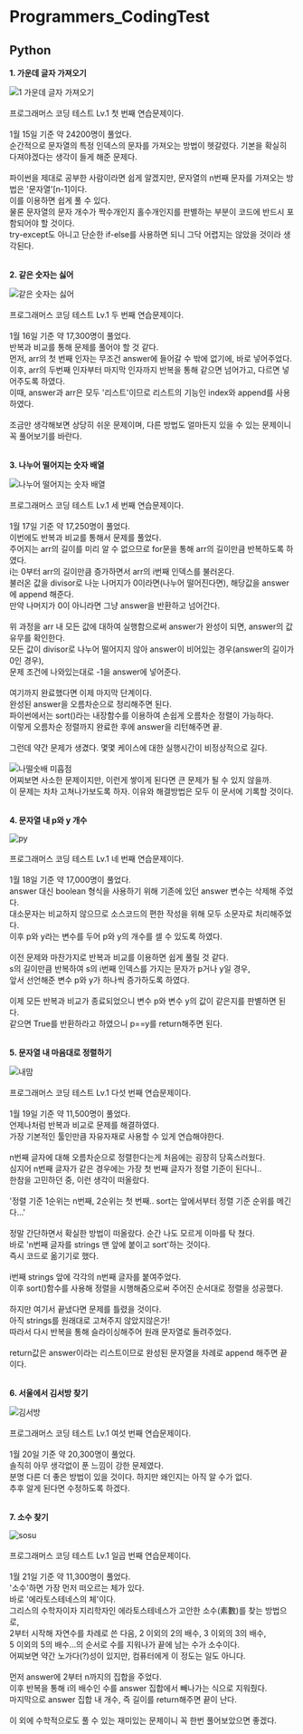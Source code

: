 # Programmers_CodingTest

## Python

**1. 가운데 글자 가져오기**<br/>

![1  가운데 글자 가져오기](https://user-images.githubusercontent.com/76294398/104676333-836af580-572a-11eb-980e-ace4bf72de0a.jpg)<br/><br/>
프로그래머스 코딩 테스트 Lv.1 첫 번째 연습문제이다.<br/><br/>
1월 15일 기준 약 24200명이 풀었다.<br/>
순간적으로 문자열의 특정 인덱스의 문자를 가져오는 방법이 헷갈렸다. 기본을 확실히 다져야겠다는 생각이 들게 해준 문제다.<br/><br/>
파이썬을 제대로 공부한 사람이라면 쉽게 알겠지만, 문자열의 n번째 문자를 가져오는 방법은 '문자열'[n-1]이다.<br/>
이를 이용하면 쉽게 풀 수 있다.<br/>
물론 문자열의 문자 개수가 짝수개인지 홀수개인지를 판별하는 부분이 코드에 반드시 포함되어야 할 것이다.<br/>
try-except도 아니고 단순한 if-else를 사용하면 되니 그닥 어렵지는 않았을 것이라 생각된다.<br/><br/>


**2. 같은 숫자는 싫어**

![같은 숫자는 싫어](https://user-images.githubusercontent.com/76294398/104810811-9a007200-583a-11eb-940c-162cf882d017.jpg)<br/><br/>
프로그래머스 코딩 테스트 Lv.1 두 번째 연습문제이다.<br/><br/>
1월 16일 기준 약 17,300명이 풀었다.<br/>
반복과 비교를 통해 문제를 풀어야 할 것 같다.<br/>
먼저, arr의 첫 번째 인자는 무조건 answer에 들어갈 수 밖에 없기에, 바로 넣어주었다.<br/>
이후, arr의 두번째 인자부터 마지막 인자까지 반복을 통해 같으면 넘어가고, 다르면 넣어주도록 하였다.<br/>
이때, answer과 arr은 모두 '리스트'이므로 리스트의 기능인 index와 append를 사용하였다.<br/><br/>
조금만 생각해보면 상당히 쉬운 문제이며, 다른 방법도 얼마든지 있을 수 있는 문제이니<br/>
꼭 풀어보기를 바란다.<br/><br/>


**3. 나누어 떨어지는 숫자 배열**

![나누어 떨어지는 숫자 배열](https://user-images.githubusercontent.com/76294398/104833164-05e5e780-58da-11eb-87b7-a1bcd8d7d3d4.jpg)<br/><br/>
프로그래머스 코딩 테스트 Lv.1 세 번째 연습문제이다.<br/><br/>
1월 17일 기준 약 17,250명이 풀었다.<br/>
이번에도 반복과 비교를 통해서 문제를 풀었다.<br/>
주어지는 arr의 길이를 미리 알 수 없으므로 for문을 통해 arr의 길이만큼 반복하도록 하였다.<br/>
i는 0부터 arr의 길이만큼 증가하면서 arr의 i번째 인덱스를 불러온다.<br/>
불러온 값을 divisor로 나눈 나머지가 0이라면(나누어 떨어진다면), 해당값을 answer에 append 해준다.<br/>
만약 나머지가 0이 아니라면 그냥 answer을 반환하고 넘어간다.<br/><br/>
위 과정을 arr 내 모든 값에 대하여 실행함으로써 answer가 완성이 되면, answer의 값 유무를 확인한다.<br/>
모든 값이 divisor로 나누어 떨어지지 않아 answer이 비어있는 경우(answer의 길이가 0인 경우),<br/>
문제 조건에 나와있는대로 -1을 answer에 넣어준다.<br/><br/>
여기까지 완료했다면 이제 마지막 단계이다.<br/>
완성된 answer을 오름차순으로 정리해주면 된다.<br/>
파이썬에서는 sort()라는 내장함수를 이용하여 손쉽게 오름차순 정렬이 가능하다.<br/>
이렇게 오름차순 정렬까지 완료한 후에 answer을 리턴해주면 끝.<br/><br/>
그런데 약간 문제가 생겼다. 몇몇 케이스에 대한 실행시간이 비정상적으로 길다.<br/><br/>
![나떨숫배 미흡점](https://user-images.githubusercontent.com/76294398/104833450-11d2a900-58dc-11eb-8b32-9985d1a94e72.jpg)<br/>
어찌보면 사소한 문제이지만, 이런게 쌓이게 된다면 큰 문제가 될 수 있지 않을까.<br/>
이 문제는 차차 고쳐나가보도록 하자. 이유와 해결방법은 모두 이 문서에 기록할 것이다.<br/><br/>


**4. 문자열 내 p와 y 개수**

![py](https://user-images.githubusercontent.com/76294398/105623408-e2341b80-5e5c-11eb-920d-40b82a2532d0.jpg)<br/><br/>
프로그래머스 코딩 테스트 Lv.1 네 번째 연습문제이다.<br/><br/>
1월 18일 기준 약 17,000명이 풀었다.<br/>
answer 대신 boolean 형식을 사용하기 위해 기존에 있던 answer 변수는 삭제해 주었다.<br/>
대소문자는 비교하지 않으므로 소스코드의 편한 작성을 위해 모두 소문자로 처리해주었다.<br/>
이후 p와 y라는 변수를 두어 p와 y의 개수를 셀 수 있도록 하였다.<br/><br/>
이전 문제와 마찬가지로 반복과 비교를 이용하면 쉽게 풀릴 것 같다.<br/>
s의 길이만큼 반복하여 s의 i번째 인덱스를 가지는 문자가 p거나 y일 경우,<br/>
앞서 선언해준 변수 p와 y가 하나씩 증가하도록 하였다.<br/><br/>
이제 모든 반복과 비교가 종료되었으니 변수 p와 변수 y의 값이 같은지를 판별하면 된다.<br/>
같으면 True를 반환하라고 하였으니 p==y를 return해주면 된다.<br/><br/>


**5. 문자열 내 마음대로 정렬하기**

![내맘](https://user-images.githubusercontent.com/76294398/105623412-e4967580-5e5c-11eb-886f-ecc356c6d703.jpg)<br/><br/>
프로그래머스 코딩 테스트 Lv.1 다섯 번째 연습문제이다.<br/><br/>
1월 19일 기준 약 11,500명이 풀었다.<br/>
언제나처럼 반복과 비교로 문제를 해결하였다.<br/>
가장 기본적인 툴인만큼 자유자재로 사용할 수 있게 연습해야한다.<br/><br/>
n번째 글자에 대해 오름차순으로 정렬한다는게 처음에는 굉장히 당혹스러웠다.<br/>
심지어 n번째 글자가 같은 경우에는 가장 첫 번째 글자가 정렬 기준이 된다니..<br/>
한참을 고민하던 중, 이런 생각이 떠올랐다.<br/><br/>
'정렬 기준 1순위는 n번째, 2순위는 첫 번째.. sort는 앞에서부터 정렬 기준 순위를 메긴다...'<br/><br/>
정말 간단하면서 확실한 방법이 떠올랐다. 순간 나도 모르게 이마를 탁 쳤다.<br/>
바로 'n번째 글자를 strings 맨 앞에 붙이고 sort'하는 것이다.<br/>
즉시 코드로 옮기기로 했다.<br/><br/>
i번째 strings 앞에 각각의 n번째 글자를 붙여주었다.<br/>
이후 sort()함수를 사용해 정렬을 시행해줌으로써 주어진 순서대로 정렬을 성공했다.<br/><br/>
하지만 여기서 끝냈다면 문제를 틀렸을 것이다.<br/>
아직 strings를 원래대로 고쳐주지 않았지않은가!<br/>
따라서 다시 반복을 통해 슬라이싱해주어 원래 문자열로 돌려주었다.<br/><br/>
return값은 answer이라는 리스트이므로 완성된 문자열을 차례로 append 해주면 끝이다.<br/><br/>


**6. 서울에서 김서방 찾기**

![김서방](https://user-images.githubusercontent.com/76294398/105623411-e3fddf00-5e5c-11eb-8362-4852c365e6bb.jpg)<br/><br/>
프로그래머스 코딩 테스트 Lv.1 여섯 번째 연습문제이다.<br/><br/>
1월 20일 기준 약 20,300명이 풀었다.<br/>
솔직히 아무 생각없이 푼 느낌이 강한 문제였다.<br/>
분명 다른 더 좋은 방법이 있을 것이다. 하지만 왜인지는 아직 알 수가 없다.<br/>
추후 알게 된다면 수정하도록 하겠다.<br/><br/>


**7. 소수 찾기**

![sosu](https://user-images.githubusercontent.com/76294398/105623410-e3654880-5e5c-11eb-9740-60f9b6dee684.jpg)<br/><br/>
프로그래머스 코딩 테스트 Lv.1 일곱 번째 연습문제이다.<br/><br/>
1월 21일 기준 약 11,300명이 풀었다.<br/>
'소수'하면 가장 먼저 떠오르는 체가 있다.<br/>
바로 '에라토스테네스의 체'이다.<br/>
그리스의 수학자이자 지리학자인 에라토스테네스가 고안한 소수(素數)를 찾는 방법으로,<br/>
2부터 시작해 자연수를 차례로 쓴 다음, 2 이외의 2의 배수, 3 이외의 3의 배수, <br/>
5 이외의 5의 배수...의 순서로 수를 지워나가 끝에 남는 수가 소수이다.<br/>
어찌보면 약간 노가다(?)성이 있지만, 컴퓨터에게 이 정도는 일도 아니다.<br/><br/>
먼저 answer에 2부터 n까지의 집합을 주었다.<br/>
이후 반복을 통해 i의 배수인 수를 answer 집합에서 빼나가는 식으로 지워줬다.<br/>
마지막으로 answer 집합 내 개수, 즉 길이를 return해주면 끝이 난다.<br/><br/>
이 외에 수학적으로도 풀 수 있는 재미있는 문제이니 꼭 한번 풀어보았으면 좋겠다.<br/><br/>
